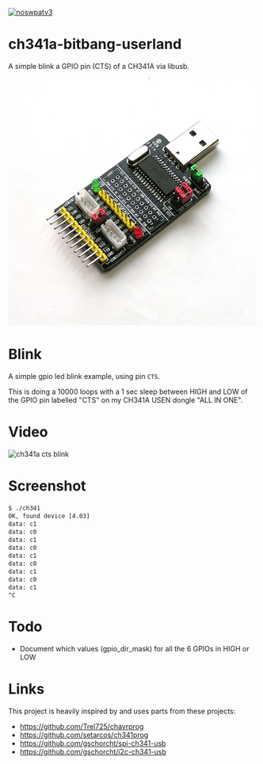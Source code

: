 [![noswpatv3](http://zoobab.wdfiles.com/local--files/start/noupcv3.jpg)](https://ffii.org/donate-now-to-save-europe-from-software-patents-says-ffii/)
# ch341a-bitbang-userland

A simple blink a GPIO pin (CTS) of a CH341A via libusb.

![ch341a usb-gpio adaptor](ch341a.jpg "ch341a usb-gpio adaptor")

# Blink

A simple gpio led blink example, using pin ```CTS```.

This is doing a 10000 loops with a 1 sec sleep between HIGH and LOW of the
GPIO pin labelled "CTS" on my CH341A USEN dongle "ALL IN ONE".

# Video

![ch341a cts blink](ch341a-blink-libusb.gif "ch341a cts blink")

# Screenshot

```
$ ./ch341
OK, found device [4.03]
data: c1
data: c0
data: c1
data: c0
data: c1
data: c0
data: c1
data: c0
data: c1
^C
```

# Todo

* Document which values (gpio_dir_mask) for all the 6 GPIOs in HIGH or LOW

# Links

This project is heavily inspired by and uses parts from these projects:

* https://github.com/Trel725/chavrprog
* https://github.com/setarcos/ch341prog
* https://github.com/gschorcht/spi-ch341-usb
* https://github.com/gschorcht/i2c-ch341-usb
